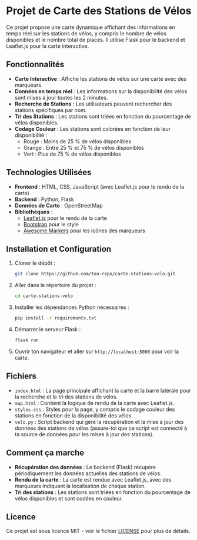 # Projet de Carte des Stations de Vélos

Ce projet propose une carte dynamique affichant des informations en temps réel sur les stations de vélos, y compris le nombre de vélos disponibles et le nombre total de places. Il utilise Flask pour le backend et Leaflet.js pour la carte interactive.

## Fonctionnalités

- **Carte Interactive** : Affiche les stations de vélos sur une carte avec des marqueurs.
- **Données en temps réel** : Les informations sur la disponibilité des vélos sont mises à jour toutes les 2 minutes.
- **Recherche de Stations** : Les utilisateurs peuvent rechercher des stations spécifiques par nom.
- **Tri des Stations** : Les stations sont triées en fonction du pourcentage de vélos disponibles.
- **Codage Couleur** : Les stations sont colorées en fonction de leur disponibilité :
  - Rouge : Moins de 25 % de vélos disponibles
  - Orange : Entre 25 % et 75 % de vélos disponibles
  - Vert : Plus de 75 % de vélos disponibles

## Technologies Utilisées

- **Frontend** : HTML, CSS, JavaScript (avec Leaflet.js pour le rendu de la carte)
- **Backend** : Python, Flask
- **Données de Carte** : OpenStreetMap
- **Bibliothèques** :
  - [Leaflet.js](https://leafletjs.com/) pour le rendu de la carte
  - [Bootstrap](https://getbootstrap.com/) pour le style
  - [Awesome Markers](https://github.com/lvoogdt/Leaflet.awesome-markers) pour les icônes des marqueurs

## Installation et Configuration

1. Cloner le dépôt :
    ```bash
    git clone https://github.com/ton-repo/carte-stations-velo.git
    ```
2. Aller dans le répertoire du projet :
    ```bash
    cd carte-stations-velo
    ```
3. Installer les dépendances Python nécessaires :
    ```bash
    pip install -r requirements.txt
    ```
4. Démarrer le serveur Flask :
    ```bash
    flask run
    ```

5. Ouvrir ton navigateur et aller sur `http://localhost:5000` pour voir la carte.

## Fichiers

- `index.html` : La page principale affichant la carte et la barre latérale pour la recherche et le tri des stations de vélos.
- `map.html` : Contient la logique de rendu de la carte avec Leaflet.js.
- `styles.css` : Styles pour la page, y compris le codage couleur des stations en fonction de la disponibilité des vélos.
- `velo.py` : Script backend qui gère la récupération et la mise à jour des données des stations de vélos (assure-toi que ce script est connecté à ta source de données pour les mises à jour des stations).

## Comment ça marche

- **Récupération des données** : Le backend (Flask) récupère périodiquement les données actuelles des stations de vélos.
- **Rendu de la carte** : La carte est rendue avec Leaflet.js, avec des marqueurs indiquant la localisation de chaque station.
- **Tri des stations** : Les stations sont triées en fonction du pourcentage de vélos disponibles et sont codées en couleur.

## Licence

Ce projet est sous licence MIT - voir le fichier [LICENSE](LICENSE) pour plus de détails.
